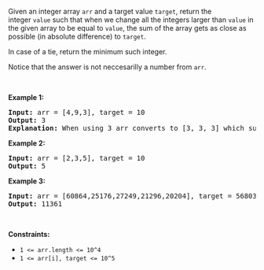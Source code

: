 <div><p>Given an integer array&nbsp;<code>arr</code> and a target value <code>target</code>, return&nbsp;the integer&nbsp;<code>value</code>&nbsp;such that when we change all the integers&nbsp;larger than <code>value</code>&nbsp;in the given array to be equal to&nbsp;<code>value</code>,&nbsp;the sum of the array gets&nbsp;as close as possible (in absolute difference) to&nbsp;<code>target</code>.</p>

<p>In case of a tie, return the minimum such integer.</p>

<p>Notice that the answer is not neccesarilly a number from <code>arr</code>.</p>

<p>&nbsp;</p>
<p><strong>Example 1:</strong></p>

<pre><strong>Input:</strong> arr = [4,9,3], target = 10
<strong>Output:</strong> 3
<strong>Explanation:</strong> When using 3 arr converts to [3, 3, 3] which sums 9 and that's the optimal answer.
</pre>

<p><strong>Example 2:</strong></p>

<pre><strong>Input:</strong> arr = [2,3,5], target = 10
<strong>Output:</strong> 5
</pre>

<p><strong>Example 3:</strong></p>

<pre><strong>Input:</strong> arr = [60864,25176,27249,21296,20204], target = 56803
<strong>Output:</strong> 11361
</pre>

<p>&nbsp;</p>
<p><strong>Constraints:</strong></p>

<ul>
	<li><code>1 &lt;= arr.length &lt;= 10^4</code></li>
	<li><code>1 &lt;= arr[i], target &lt;= 10^5</code></li>
</ul>
</div>